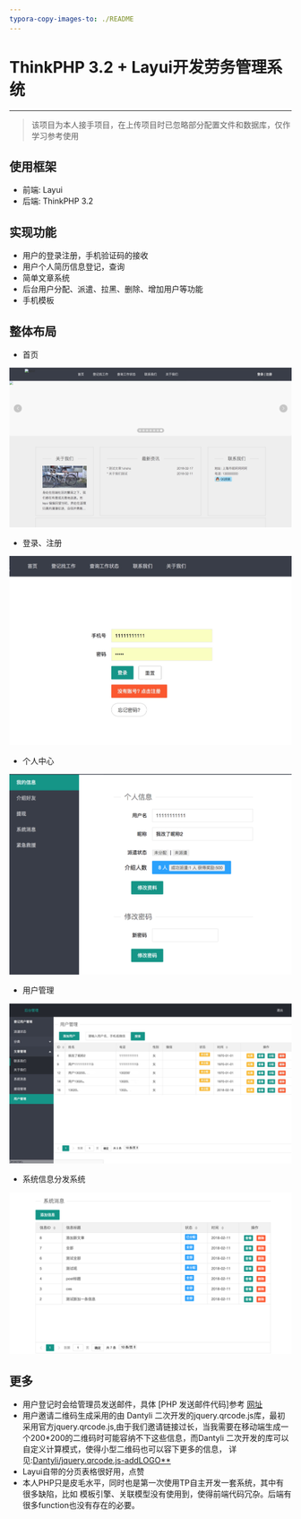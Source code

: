 ```yaml
---
typora-copy-images-to: ./README
---
```


# ThinkPHP 3.2 + Layui开发劳务管理系统

------

> 该项目为本人接手项目，在上传项目时已忽略部分配置文件和数据库，仅作学习参考使用



## 使用框架

- 前端: Layui
- 后端: ThinkPHP 3.2



## 实现功能

- 用户的登录注册，手机验证码的接收
- 用户个人简历信息登记，查询
- 简单文章系统
- 后台用户分配、派遣、拉黑、删除、增加用户等功能
- 手机模板



## 整体布局

* 首页

![首页](README/首页.jpg)

* 登录、注册

![登录](README/登录.jpg)

* 个人中心

![64377A57-8022-4D87-93F3-5F560DBEF59D](README/64377A57-8022-4D87-93F3-5F560DBEF59D.png)

* 用户管理

![用户管理](README/用户管理.png)

* 系统信息分发系统

![6EBD3AF4-80B2-4EB9-8ECB-3174FA8BEC24](README/6EBD3AF4-80B2-4EB9-8ECB-3174FA8BEC24.png)



## 更多

* 用户登记时会给管理员发送邮件，具体 [PHP 发送邮件代码]参考 [网址](http://www.daixiaorui.com/read/16.html)
* 用户邀请二维码生成采用的由 Dantyli 二次开发的jquery.qrcode.js库，最初采用官方jquery.qrcode.js,由于我们邀请链接过长，当我需要在移动端生成一个200*200的二维码时可能容纳不下这些信息，而Dantyli 二次开发的库可以自定义计算模式，使得小型二维码也可以容下更多的信息， 详见:[Dantyli/jquery.qrcode.js-addLOGO**](https://github.com/Dantyli/jquery.qrcode.js-addLOGO)
* Layui自带的分页表格很好用，点赞
* 本人PHP只是皮毛水平，同时也是第一次使用TP自主开发一套系统，其中有很多缺陷，比如 模板引擎、关联模型没有使用到，使得前端代码冗杂。后端有很多function也没有存在的必要。



